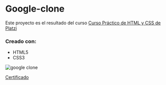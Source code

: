 # Google-clone

Este proyecto es el resultado del curso [Curso Práctico de HTML y CSS de Platzi](https://platzi.com/clases/html-practico/)

### Creado con:

- HTML5 
- CSS3

![google clone](https://static.platzi.com/media/user_upload/html-5e0f8d2e-e6e8-4f26-9110-84c16fafa601.jpg)

[Certificado](https://platzi.com/@achezeta/curso/1758-html-practico/diploma/detalle/)

